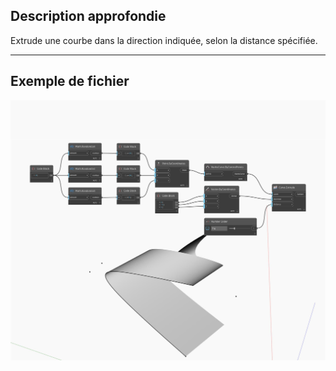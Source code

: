 ## Description approfondie
Extrude une courbe dans la direction indiquée, selon la distance spécifiée.
___
## Exemple de fichier

![Extrude (direction, distance)](./Autodesk.DesignScript.Geometry.Curve.Extrude(direction,%20distance)_img.jpg)

